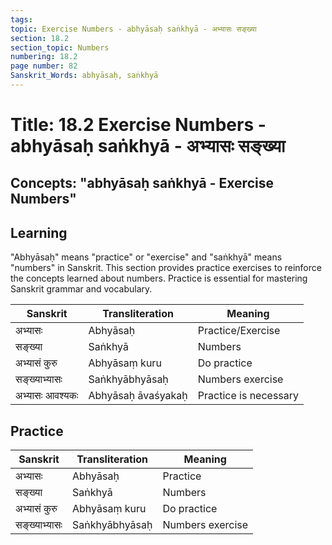 ```yaml
---
tags:
topic: Exercise Numbers - abhyāsaḥ saṅkhyā - अभ्यासः सङ्ख्या
section: 18.2
section_topic: Numbers
numbering: 18.2
page number: 82
Sanskrit_Words: abhyāsaḥ, saṅkhyā
---
```

# Title: 18.2 Exercise Numbers - abhyāsaḥ saṅkhyā - अभ्यासः सङ्ख्या
## Concepts: "abhyāsaḥ saṅkhyā - Exercise Numbers"

## Learning
"Abhyāsaḥ" means "practice" or "exercise" and "saṅkhyā" means "numbers" in Sanskrit. This section provides practice exercises to reinforce the concepts learned about numbers. Practice is essential for mastering Sanskrit grammar and vocabulary.

| Sanskrit           | Transliteration      | Meaning                          |
| ------------------ | -------------------- | -------------------------------- |
| अभ्यासः            | Abhyāsaḥ            | Practice/Exercise                |
| सङ्ख्या            | Saṅkhyā              | Numbers                          |
| अभ्यासं कुरु       | Abhyāsaṃ kuru       | Do practice                      |
| सङ्ख्याभ्यासः     | Saṅkhyābhyāsaḥ       | Numbers exercise                 |
| अभ्यासः आवश्यकः    | Abhyāsaḥ āvaśyakaḥ  | Practice is necessary            |

## Practice
| Sanskrit           | Transliteration      | Meaning                          |
| ------------------ | -------------------- | -------------------------------- |
| अभ्यासः            | Abhyāsaḥ            | Practice                         |
| सङ्ख्या            | Saṅkhyā              | Numbers                          |
| अभ्यासं कुरु       | Abhyāsaṃ kuru       | Do practice                      |
| सङ्ख्याभ्यासः     | Saṅkhyābhyāsaḥ       | Numbers exercise                 |
